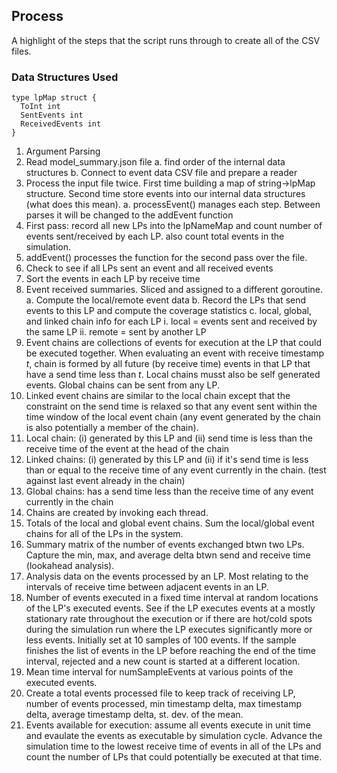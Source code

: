 

## Process
A highlight of the steps that the script runs through to create all of the CSV files.

### Data Structures Used
```
type lpMap struct {
  ToInt int
  SentEvents int
  ReceivedEvents int
}
```

1. Argument Parsing
2. Read model_summary.json file
  a. find order of the internal data structures
  b. Connect to event data CSV file and prepare a reader
3. Process the input file twice. First time building a map of string->lpMap structure. Second time store events into our internal data structures (what does this mean). 
  a. processEvent() manages each step. Between parses it will be changed to the addEvent function
4. First pass: record all new LPs into the lpNameMap and count number of events sent/received by each LP. also count total events in the simulation.
5. addEvent() processes the function for the second pass over the file.
6. Check to  see if all LPs sent an event and all received events
7. Sort the events in each LP by receive time
8. Event received summaries. Sliced and assigned to a different goroutine.
  a. Compute the local/remote event data
  b. Record the LPs that send events to this LP and compute the coverage statistics
  c. local, global, and linked chain info for each LP
    i. local = events sent and received by the same LP
    ii. remote = sent by another LP
9. Event chains are collections of events for execution at the LP that could be executed together. When evaluating an event with receive timestamp _t_, chain is formed by all future (by receive time) events in that LP that have a send time less than _t_. Local chains musst also be self generated events. Global chains can be sent from any LP.
10. Linked event chains are similar to the local chain except that the constraint on the send time is relaxed so that any event sent within the time window of the local event chain (any event generated by the chain is also potentially a member of the chain).
11. Local chain: (i) generated by this LP and (ii) send time is less than the receive time of the event at the head of the chain
12. Linked chains: (i) generated by this LP and (ii) if it's send time is less than or equal to the receive time of any event currently in the chain. (test against last event already in the chain)
13. Global chains: has a send time less than the receive time of any event currently in the chain
14. Chains are created by invoking each thread.
15. Totals of the local and global event chains. Sum the local/global event chains for all of the LPs in the system. 
16. Summary matrix of the number of events exchanged btwn two LPs. Capture the min, max, and average delta btwn send and receive time (lookahead analysis). 
17. Analysis data on the events processed by an LP. Most relating to the intervals of receive time between adjacent events in an LP.
18. Number of events executed in a fixed time interval at random locations of the LP's executed events. See if the LP executes events at a mostly stationary rate throughout the execution or if there are hot/cold spots during the simulation run where the LP executes significantly more or less events. Initially set at 10 samples of 100 events. If the sample finishes the list of events in the LP before reaching the end of the time interval, rejected and a new count is started at a different location. 
19. Mean time interval for numSampleEvents at various points of the executed events. 
20. Create a total events processed file to keep track of receiving LP, number of events processed, min timestamp delta, max timestamp delta, average timestamp delta, st. dev. of the mean. 
21. Events available for execution: assume all events execute in unit time and evaulate the events as executable by simulation cycle. Advance the simulation time to the lowest receive time of events in all of the LPs and count the number of LPs that could potentially be executed at that time. 